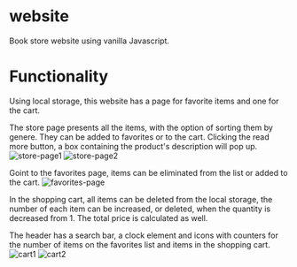 # website
Book store website using vanilla Javascript.

# Functionality
Using local storage, this website has a page for favorite items and one for the cart. 

The store page presents all the items, with the option of sorting them by genere. They can be added to favorites or to the cart. Clicking the read more button, a box containing the product's description will pop up.
![store-page1](https://user-images.githubusercontent.com/114444914/203838357-eb8b398d-75b9-4941-bd44-a4de6aa5be8f.png)
![store-page2](https://user-images.githubusercontent.com/114444914/203838387-6f3f8500-09d4-448b-8705-b451b38b6c57.png)

Goint to the favorites page, items can be eliminated from the list or added to the cart.
![favorites-page](https://user-images.githubusercontent.com/114444914/203838696-c052a7a9-d42c-497b-8c9b-fe831d5a5d5a.png)

In the shopping cart, all items can be deleted from the local storage, the number of each item can be increased, or deleted, when the quantity is decreased from 1. The total price is calculated as well.

The header has a search bar, a clock element and icons with counters for the number of items on the favorites list and items in the shopping cart.
![cart1](https://user-images.githubusercontent.com/114444914/203838713-91667df1-a147-4bdb-a1d6-b7c946476518.png)
![cart2](https://user-images.githubusercontent.com/114444914/203838723-f5405804-63e8-4f7e-b394-9a221bbab593.png)
